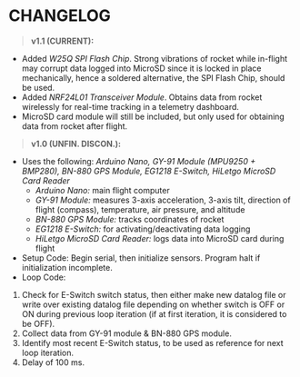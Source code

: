 # CHANGELOG

> **v1.1 (CURRENT):**
- Added _W25Q SPI Flash Chip_. Strong vibrations of rocket while in-flight may corrupt data logged into MicroSD since it is locked in place mechanically, hence a soldered alternative, the SPI Flash Chip, should be used.
- Added _NRF24L01 Transceiver Module_. Obtains data from rocket wirelessly for real-time tracking in a telemetry dashboard. 
- MicroSD card module will still be included, but only used for obtaining data from rocket after flight.
 
> **v1.0 (UNFIN. DISCON.):**
- Uses the following: _Arduino Nano, GY-91 Module (MPU9250 + BMP280), BN-880 GPS Module, EG1218 E-Switch, HiLetgo MicroSD Card Reader_
  - _Arduino Nano:_ main flight computer
  - _GY-91 Module:_ measures 3-axis acceleration, 3-axis tilt, direction of flight (compass), temperature, air pressure, and altitude
  - _BN-880 GPS Module:_ tracks coordinates of rocket
  - _EG1218 E-Switch:_ for activating/deactivating data logging
  - _HiLetgo MicroSD Card Reader:_ logs data into MicroSD card during flight
- Setup Code: Begin serial, then initialize sensors. Program halt if initialization incomplete.
- Loop Code:
 1. Check for E-Switch switch status, then either make new datalog file or write over existing datalog file depending on whether switch is OFF or ON during previous loop iteration (if at first iteration, it is considered to be OFF).
 2. Collect data from GY-91 module & BN-880 GPS module.
 3. Identify most recent E-Switch status, to be used as reference for next loop iteration.
 4. Delay of 100 ms.
